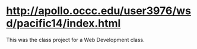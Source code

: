 # http://apollo.occc.edu/user3976/wsd/pacific14/index.html


This was the class project for a Web Development class.
